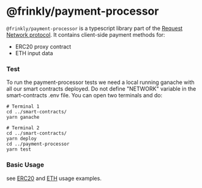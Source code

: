 # @frinkly/payment-processor

`@frinkly/payment-processor` is a typescript library part of the [Request Network protocol](https://github.com/RequestNetwork/requestNetwork).
It contains client-side payment methods for:

- ERC20 proxy contract
- ETH input data

### Test

To run the payment-processor tests we need a local running ganache with all our smart contracts deployed.
Do not define "NETWORK" variable in the smart-contracts .env file.
You can open two terminals and do:

```
# Terminal 1
cd ../smart-contracts/
yarn ganache

# Terminal 2
cd ../smart-contracts/
yarn deploy
cd ../payment-processor
yarn test
```

### Basic Usage

see [ERC20](/packages/usage-examples/src/pay-erc20-request.ts) and [ETH](/packages/usage-examples/src/pay-eth-request.ts) usage examples.
